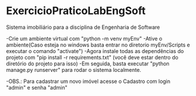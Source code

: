 # ExercicioPraticoLabEngSoft

Sistema imobiliário para a disciplina de Engenharia de Software

-Crie um ambiente virtual com "python -m venv myEnv"
-Ative o ambiente(Caso esteja no windows basta entrar no diretorio myEnv/Scripts e executar o comando "activate")
-Agora instale todas as dependências do projeto com "pip install -r requirements.txt" (você deve estar dentro do diretório do projeto para isso)
-Em seguida, basta executar "python manage.py runserver" para rodar o sistema localmente.


-OBS.: Para cadastrar um novo imóvel acesse o Cadastro com login "admin" e senha "admin"
